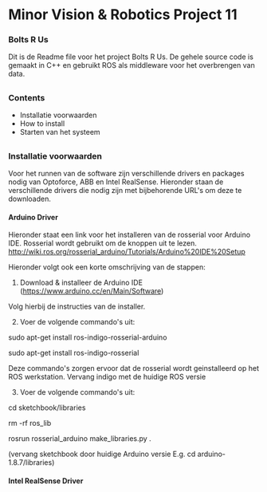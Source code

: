 # Minor Vision & Robotics Project 11
### Bolts R Us

Dit is de Readme file voor het project Bolts R Us. De gehele source code is gemaakt in C++ en gebruikt ROS als middleware voor 
het overbrengen van data.

##

### Contents
  - Installatie voorwaarden
  - How to install
  - Starten van het systeem
  
##
  
### Installatie voorwaarden
Voor het runnen van de software zijn verschillende drivers en packages nodig van Optoforce, ABB en Intel RealSense. Hieronder 
staan de verschillende drivers die nodig zijn met bijbehorende URL's om deze te downloaden.

#### Arduino Driver
Hieronder staat een link voor het installeren van de rosserial voor Arduino IDE. Rosserial wordt gebruikt om de knoppen uit te lezen.
http://wiki.ros.org/rosserial_arduino/Tutorials/Arduino%20IDE%20Setup

Hieronder volgt ook een korte omschrijving van de stappen:
1. Download & installeer de Arduino IDE (https://www.arduino.cc/en/Main/Software)

Volg hierbij de instructies van de installer.

2. Voer de volgende commando's uit:

sudo apt-get install ros-indigo-rosserial-arduino

sudo apt-get install ros-indigo-rosserial

Deze commando's zorgen ervoor dat de rosserial wordt geinstalleerd op het ROS werkstation. Vervang indigo met de huidige ROS versie

3. Voer de volgende commando's uit: 

cd sketchbook/libraries 
  
rm -rf ros_lib

rosrun rosserial_arduino make_libraries.py .

(vervang sketchbook door huidige Arduino versie E.g. cd arduino-1.8.7/libraries)

#### Intel RealSense Driver
